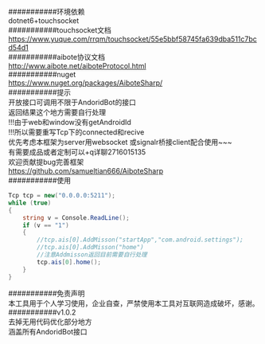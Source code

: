 ﻿###########环境依赖  
dotnet6+touchsocket  
###########touchsocket文档  
https://www.yuque.com/rrqm/touchsocket/55e5bbf58745fa639dba511c7bcd54d1  
###########aibote协议文档  
http://www.aibote.net/aiboteProtocol.html  
###########nuget  
https://www.nuget.org/packages/AiboteSharp/  
###########提示  
开放接口可调用不限于AndoridBot的接口  
返回结果这个地方需要自行处理  
!!!由于web和window没有getAndroidId  
!!!所以需要重写Tcp下的connected和recive  
优先考虑本框架为server用websocket 或signalr桥接client配合使用~~~  
有需要成品或者定制可以+q详聊2716015135  
欢迎贡献提bug完善框架    
https://github.com/samueltian666/AiboteSharp  
###########使用
```c#
Tcp tcp = new("0.0.0.0:5211");  
while (true)  
{  
    string v = Console.ReadLine();  
    if (v == "1")  
    {  
        //tcp.ais[0].AddMisson("startApp","com.android.settings");  
        //tcp.ais[0].AddMisson("home")  
        //注意Addmisson返回目前需要自行处理
        tcp.ais[0].home();  
    }  
}  
```
###########免责声明  
本工具用于个人学习使用，企业自查，严禁使用本工具对互联网造成破坏，感谢。  
###########v1.0.2  
去掉无用代码优化部分地方  
涵盖所有AndoridBot接口  
